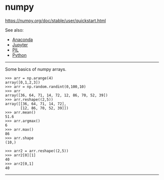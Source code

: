 # numpy

https://numpy.org/doc/stable/user/quickstart.html

See also:

  - [Anaconda](Anaconda.md)
  - [Jupyter](Jupyter.md)
  - [PIL](PIL.md)
  - [Python](Python.md)

---

Some basics of numpy arrays.

    >>> arr = np.arange(4)
    array([0,1,2,3])
    >>> arr = np.random.randint(0,100,10)
    >>> arr
    array([36, 64, 71, 14, 72, 12, 86, 70, 52, 39])
    >>> arr.reshape((2,5))
    array([[36, 64, 71, 14, 72],
           [12, 86, 70, 52, 39]])
    >>> arr.mean()
    51.6
    >>> arr.argmax()
    6
    >>> arr.max()
    86
    >>> arr.shape
    (10,)
  
    >>> arr2 = arr.reshape((2,5))
    >>> arr2[0][1]
    40
    >>> arr2[0,1]
    40

---
